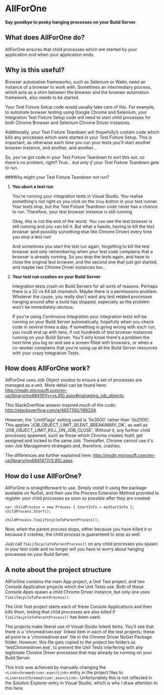 AllForOne
=========
**Say goodbye to pesky hanging processes on your Build Server.**

What does AllForOne do?
-----------------------
AllForOne ensures that child processes which are started by your application end when your application ends.


Why is this useful?
-------------------
Browser automation frameworks, such as Selenium or Watin, need an instance of a browser to work with. Sometimes an intermediary process, which acts as a shim between the browser and the browser automation framework, also needs to be started.

Your Test Fixture Setup code would usually take care of this. For example, to automate browser testing using Google Chrome and Selenium, your Integration Test Fixture Setup code will need to start child processes for both Chrome Browser and Selenium Chrome Driver instances.

Additionally, your Test Fixture Teardown will (hopefully!) contain code which kills any processes which were started in your Test Fixture Setup. This is important, as otherwise each time you run your tests you'll start another browser instance, and another, and another...

So, you've got code in your Test Fixture Teardown to sort this out, so there's no problem, right? True... *but only if your Test Fixture Teardown gets to run*.

###Why might your Test Fixture Teardown not run?

1. **You abort a test run**

    You're running your integration tests in Visual Studio. You realise something's not right so you click on the `Stop` button in your test runner. Your tests stop, but the Test Fixture Teardown code never has a chance to run. Therefore, your test browser instance is still running.
  
    Okay, this is not the end of the world. You can see the test browser is still running and you can kill it. But what a hassle, having to kill the test browser (and possibly something else like Chrome Driver) every time you stop a test run!
    
    And sometimes you start the test run again, forgetting to kill the test browser and only remembering when your test code complains that a browser is already running. So you stop the tests again, and have to close the original test browser, and the second one that just got started, and maybe two Chrome Driver instances too...
    
2. **Your test run crashes on your Build Server**
 
    Integration tests crash on Build Servers for all sorts of reasons. Perhaps there is a 32 vs 64 bit mismatch. Maybe there is a permissions problem. Whatever the cause, you really don't want any test related processes hanging around after a build has stopped, especially as the problem won't be immediately obvious.

   If you're using Continuous Integration your integration tests will be running on your Build Server automatically, hopefully when you check code in several times a day. If something is going wrong with each run, you could end up with tens, if not hundreds of test browser instances running on your Build Server. You'll only know there's a problem the next time you log on and see a screen filled with browsers, or when a co-worker complains that you're using up all the Build Server resources with your crazy Integration Tests.
   

How does AllForOne work?
------------------------
AllForOne uses Job Object voodoo to ensure a set of processes are managed as a unit. More detail can be found here: http://msdn.microsoft.com/en-us/library/ms684161(v=vs.85).aspx#managing_job_objects.

This StackOverflow answer inspired much of the code: http://stackoverflow.com/a/4657392/169334.

However, the 'LimitFlags' setting used is '0x3000' rather than '0x2000'. This applies 'JOB_OBJECT_LIMIT_SILENT_BREAKAWAY_OK', as well as 'JOB_OBJECT_LIMIT_KILL_ON_JOB_CLOSE'. Without it, any further child processes spawned, such as those which Chrome creates itself, get assigned and locked to the same Job. Thereafter, Chrome cannot use it's own Job Management strategies and, therefore, crashes.

The differences are further explained here: http://msdn.microsoft.com/en-us/library/ms684147(VS.85).aspx.


How do I use AllForOne?
------------------------
AllForOne is straightforward to use. Simply install it using the package available on NuGet, and then use the Process Extension Method provided to register your child processes as soon as possible after they are created:

    var childProcess = new Process { StartInfo = myStartInfo };
    childProcess.Start();

    childProcess.TieLifecycleToParentProcess();

Now, when the parent process stops, either because you have killed it or because it crashes, the child process is guaranteed to stop as well.

Just call `TieLifecycleToParentProcess()` on any child processes you spawn in your test code and no longer will you have to worry about hanging processes on your Build Server.


A note about the project structure
----------------------------------
AllForOne contains the main App project, a Unit Test project, and two Console Application projects which the Unit Tests use. Both of these Console Apps spawn a child Chrome Driver instance, but only one uses `TieLifecycleToParentProcess()`.

The Unit Test project starts each of these Console Applications and then kills them, testing that child processes are also killed if `TieLifecycleToParentProcess()` has been used.

The projects make liberal use of Visual Studio linked items. You'll see that there is a 'chromedriver.exe' linked item in each of the test projects; these all point to a 'chromedriver.exe' file in the Chrome Driver NuGet Package folder. However, this file gets copied to the project bin folders as 'testChromedriver.exe', to prevent the Unit Tests interfering with any legitimate Chrome Driver processes that may already be running on your Build Server.

This trick was acheived by manually changing the `<Link>chromedriver.exe</Link>` entry in the project files to `<Link>testChromedriver.exe</Link>`. Unfortunately this is not reflected in the Solution Explorer entry in Visual Studio, which is why I draw attention to this here.
